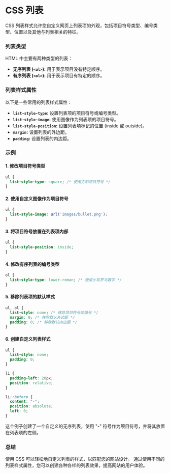 # CSS 列表

CSS 列表样式允许您自定义网页上列表项的外观，包括项目符号类型、编号类型、位置以及其他与列表相关的特征。

### 列表类型

HTML 中主要有两种类型的列表：

* **无序列表 (`<ul>`):**  用于表示项目没有特定顺序。
* **有序列表 (`<ol>`):** 用于表示项目有特定的顺序。

### 列表样式属性

以下是一些常用的列表样式属性：

* **`list-style-type`:** 设置列表项的项目符号或编号类型。
* **`list-style-image`:** 使用图像作为列表项的项目符号。
* **`list-style-position`:** 设置列表项标记的位置 (inside 或 outside)。
* **`margin`:** 设置列表的外边距。
* **`padding`:** 设置列表的内边距。

### 示例

#### 1. 修改项目符号类型

```css
ul {
  list-style-type: square; /* 使用方形项目符号 */
}
```

#### 2. 使用自定义图像作为项目符号

```css
ul {
  list-style-image: url('images/bullet.png'); 
}
```

#### 3. 将项目符号放置在列表项内部

```css
ul {
  list-style-position: inside;
}
```

#### 4. 修改有序列表的编号类型

```css
ol {
  list-style-type: lower-roman; /* 使用小写罗马数字 */
}
```

#### 5. 移除列表项的默认样式

```css
ul, ol {
  list-style: none; /* 移除项目符号或编号 */
  margin: 0; /* 移除默认外边距 */
  padding: 0; /* 移除默认内边距 */
}
```

#### 6. 创建自定义列表样式

```css
ul {
  list-style: none;
  padding: 0;
}

li {
  padding-left: 20px;
  position: relative;
}

li::before {
  content: "-";
  position: absolute;
  left: 0;
}
```

这个例子创建了一个自定义的无序列表，使用 "-" 符号作为项目符号，并将其放置在列表项的左侧。

### 总结

使用 CSS 可以轻松地自定义列表的样式，以匹配您的网站设计。 通过使用不同的列表样式属性，您可以创建各种各样的列表效果，提高网站的用户体验。 
